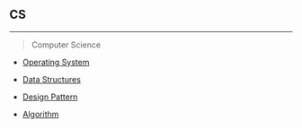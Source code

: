 ## CS
---

> Computer Science

* [Operating System](https://github.com/JongsooPark1/OS)

  

* [Data Structures](https://github.com/JongsooPark1/Data-Structures)

  

* [Design Pattern](https://github.com/JongsooPark1/Design-Pattern)

   

* [Algorithm](https://github.com/JongsooPark1/)
